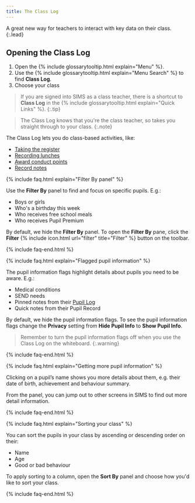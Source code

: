 ```yaml
---
title: The Class Log
---
```


A great new way for teachers to interact with key data on their class.
{:.lead}

## Opening the Class Log

1. Open the {% include glossarytooltip.html explain="Menu" %}.
1. Use the {% include glossarytooltip.html explain="Menu Search" %} to find **Class Log**.
1. Choose your class

> If you are signed into SIMS as a class teacher, there is a shortcut to **Class Log** in the {% include glossarytooltip.html explain="Quick Links" %}.
{:.tip}

> The Class Log knows that you're the class teacher, so takes you straight through to your class.
{:.note}

The Class Log lets you do class-based activities, like:

* [Taking the register](take-register)
* [Recording lunches](dinner-register)
* [Award conduct points](conduct)
* [Record notes](notes)

{% include faq.html explain="Filter By panel" %}

Use the **Filter By** panel to find and focus on specific pupils. E.g.:

* Boys or girls
* Who's a birthday this week
* Who receives free school meals
* Who receives Pupil Premium

By default, we hide the **Filter By** panel. To open the **Filter By** pane, click the **Filter** {% include icon.html url="filter" title="Filter" %} button on the toolbar.

{% include faq-end.html  %}

{% include faq.html explain="Flagged pupil information" %}

The pupil information flags highlight details about pupils you need to be aware. E.g.:

* Medical conditions
* SEND needs
* Pinned notes from their [Pupil Log](../plog/)
* Quick notes from their Pupil Record

By default, we hide the pupil information flags. To see the pupil information flags change the **Privacy** setting from **Hide Pupil Info** to **Show Pupil Info**.

> Remember to turn the pupil information flags off when you use the Class Log on the whiteboard.
{:.warning}

{% include faq-end.html  %}

{% include faq.html explain="Getting more pupil information" %}

Clicking on a pupil’s name shows you more details about them, e.g. their date of birth, achievement and behaviour summary.

From the panel, you can jump out to other screens in SIMS to find out more detail information.

{% include faq-end.html  %}

{% include faq.html explain="Sorting your class" %}

You can sort the pupils in your class by ascending or descending order on their:

* Name
* Age
* Good or bad behaviour

To apply sorting to a column, open the **Sort By** panel and choose how you'd like to sort your class.

{% include faq-end.html  %}